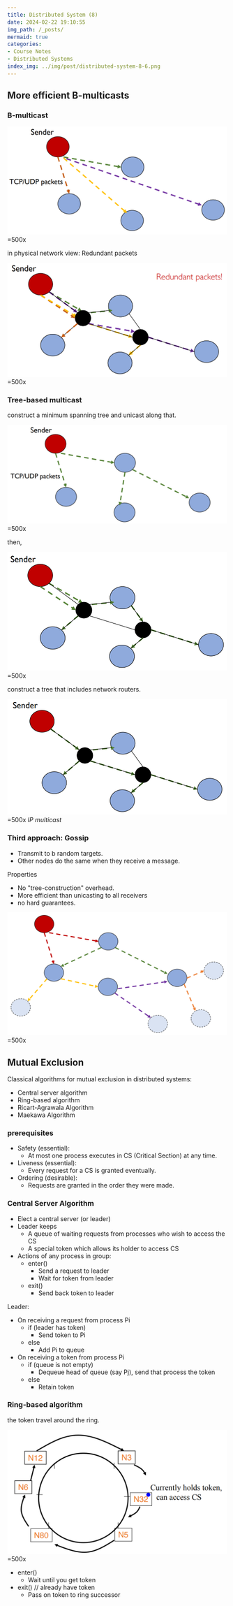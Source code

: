 ```yaml
---
title: Distributed System (8)
date: 2024-02-22 19:10:55
img_path: /_posts/
mermaid: true
categories:
- Course Notes
- Distributed Systems
index_img: ../img/post/distributed-system-8-6.png
---
```


## More efficient B-multicasts

### B-multicast

![](../img/post/distributed-system-8.png)=500x

in physical network view: Redundant packets

![](../img/post/distributed-system-8-1.png)=500x

### Tree-based multicast

construct a minimum spanning tree and unicast along that.

![](../img/post/distributed-system-8-2.png)=500x

then,

![](../img/post/distributed-system-8-3.png)=500x

construct a tree that includes network routers.

![IP multicast](../img/post/distributed-system-8-4.png)=500x
_IP multicast_

### Third approach: Gossip

- Transmit to b random targets.
- Other nodes do the same when they receive a message.

Properties

- No "tree-construction" overhead.
- More efficient than unicasting to all receivers
- no hard guarantees.

![](../img/post/distributed-system-8-5.png)=500x


## Mutual Exclusion

Classical algorithms for mutual exclusion in distributed systems:

- Central server algorithm
- Ring-based algorithm
- Ricart-Agrawala Algorithm
- Maekawa Algorithm

### prerequisites

- Safety (essential):
  - At most one process executes in CS (Critical Section) at any time.
- Liveness (essential):
  - Every request for a CS is granted eventually.
- Ordering (desirable):
  - Requests are granted in the order they were made.

### Central Server Algorithm

- Elect a central server (or leader)
- Leader keeps
  - A queue of waiting requests from processes who wish to access the CS
  - A special token which allows its holder to access CS
- Actions of any process in group:
  - enter()
    - Send a request to leader
    - Wait for token from leader
  - exit()
    - Send back token to leader

Leader:

- On receiving a request from process Pi
  - if (leader has token)
    - Send token to Pi
  - else
    - Add Pi to queue
- On receiving a token from process Pi
  - if (queue is not empty)
    - Dequeue head of queue (say Pj), send that process the token
  - else
    - Retain token

### Ring-based algorithm

the token travel around the ring.

![](../img/post/distributed-system-8-6.png)=500x

- enter()
  - Wait until you get token
- exit() // already have token
  - Pass on token to ring successor
